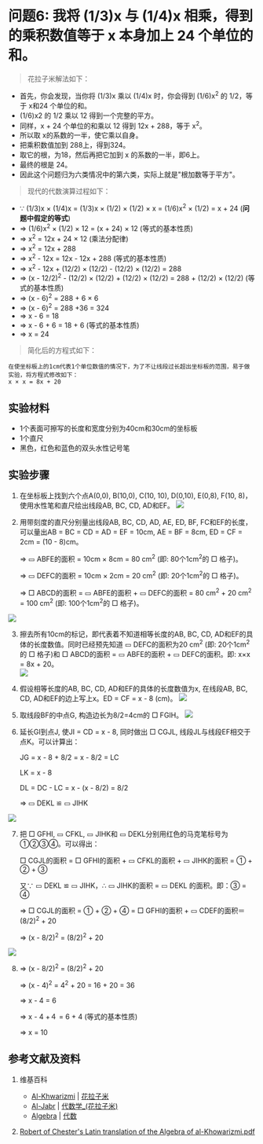 # 问题6: 我将 (1/3)x 与 (1/4)x 相乘，得到的乘积数值等于 x 本身加上 24 个单位的和。

> 花拉子米解法如下：
>  
- 首先，你会发现，当你将 (1/3)x 乘以 (1/4)x 时，你会得到 (1/6)x<sup>2</sup> 的 1/2，等于 x和24 个单位的和。 
- (1/6)x2 的 1/2 乘以 12 得到一个完整的平方。 
- 同样，x + 24 个单位的和乘以 12 得到 12x + 288，等于 x<sup>2</sup>。 
- 所以取 x的系数的一半，使它乘以自身。
- 把乘积数值加到 288上，得到324。 
- 取它的根，为18，然后再把它加到 x 的系数的一半，即6上。
- 最终的根是 24。
- 因此这个问题归为六类情况中的第六类，实际上就是"根加数等于平方"。

> 现代的代数演算过程如下：
>  
- ∵ (1/3)x × (1/4)x = (1/3)x × (1/2) × (1/2) × x = (1/6)x<sup>2</sup> × (1/2) = x + 24	(**问题中假定的等式**)
- =>  (1/6)x<sup>2</sup> × (1/2)  × 12 = (x + 24) × 12  (等式的基本性质) 
- => x<sup>2</sup> = 12x + 24 × 12   (乘法分配律)
- => x<sup>2</sup> = 12x + 288
- => x<sup>2</sup> - 12x = 12x  - 12x + 288  (等式的基本性质) 
- => x<sup>2</sup> - 12x + (12/2) × (12/2) - (12/2) × (12/2) = 288
- => (x - 12/2)<sup>2</sup> - (12/2) × (12/2)  + (12/2) × (12/2) = 288 + (12/2) × (12/2)   (等式的基本性质) 
- => (x - 6)<sup>2</sup> = 288 + 6 × 6 
- => (x - 6)<sup>2</sup> = 288 +36 = 324
- => x - 6 = 18 
- =>  x - 6 + 6 = 18 + 6  (等式的基本性质) 
- => x = 24

> 简化后的方程式如下：
>  
	在使坐标板上的1cm代表1个单位数值的情况下，为了不让线段过长超出坐标板的范围，易于做实验，将方程式修改如下：
	x × x = 8x + 20

## 实验材料

- 1个表面可擦写的长度和宽度分别为40cm和30cm的坐标板
- 1个直尺
- 黑色，红色和蓝色的双头水性记号笔

## 实验步骤

1. 在坐标板上找到六个点A(0,0), B(10,0), C(10, 10), D(0,10), E(0,8), F(10, 8)，使用水性笔和直尺绘出线段AB, BC, CD, AD和EF。
![](/images/函数和极限/花拉子米的《代数学》中典型的推演实验/问题6/1a1.jpg)

2. 用带刻度的直尺分别量出线段AB, BC, CD, AD, AE, ED, BF, FC和EF的长度，可以量出AB = BC = CD = AD = EF = 10cm, AE = BF = 8cm, ED = CF = 2cm = (10 - 8)cm。

	=> ▭ ABFE的面积 = 10cm × 8cm = 80 cm<sup>2</sup> (即: 80个1cm<sup>2</sup>的 □ 格子)。
	
	=> ▭ DEFC的面积 = 10cm × 2cm = 20 cm<sup>2</sup> (即: 20个1cm<sup>2</sup>的 □ 格子)。
	
	=> □ ABCD的面积 =  ▭ ABFE的面积 + ▭ DEFC的面积 = 80 cm<sup>2</sup> + 20 cm<sup>2</sup> = 100 cm<sup>2</sup> (即: 100个1cm<sup>2</sup>的 □ 格子)。 

![](/images/函数和极限/花拉子米的《代数学》中典型的推演实验/问题6/1a2.jpg)

3. 擦去所有10cm的标记，即代表着不知道相等长度的AB, BC, CD, AD和EF的具体的长度数值。同时已经预先知道 ▭ DEFC的面积为20 cm<sup>2</sup> (即: 20个1cm<sup>2</sup>的 □ 格子)和 □ ABCD的面积 = ▭ ABFE的面积 + ▭ DEFC的面积。即: x×x = 8x + 20。  
![](/images/函数和极限/花拉子米的《代数学》中典型的推演实验/问题6/1a3.jpg)

4. 假设相等长度的AB, BC, CD, AD和EF的具体的长度数值为x, 在线段AB, BC, CD, AD和EF的边上写上x。ED = CF = x - 8 (cm)。
![](/images/函数和极限/花拉子米的《代数学》中典型的推演实验/问题6/1a4.jpg)

5. 取线段BF的中点G, 构造边长为8/2=4cm的 □ FGIH。
![](/images/函数和极限/花拉子米的《代数学》中典型的推演实验/问题6/1a5.jpg)

6. 延长GI到点J, 使JI = CD = x - 8, 同时做出 □ CGJL, 线段JL与线段EF相交于点K。可以计算出：

	JG = x - 8 + 8/2 = x - 8/2 = LC

	LK = x - 8

	DL = DC - LC = x - (x - 8/2) = 8/2

	=> ▭ DEKL ≌  ▭ JIHK

![](/images/函数和极限/花拉子米的《代数学》中典型的推演实验/问题6/1a6.jpg)

7. 把 □ GFHI, ▭ CFKL, ▭ JIHK和 ▭ DEKL分别用红色的马克笔标号为 ①②③④。可以得出：

	 □ CGJL的面积 =  □ GFHI的面积 + ▭ CFKL的面积 + ▭ JIHK的面积 = ① + ② + ③

	又∵ ▭ DEKL ≌  ▭ JIHK，∴ ▭ JIHK的面积 = ▭ DEKL 的面积。即：③ = ④

	=>  □ CGJL的面积 = ① + ② + ④ =  □ GFHI的面积 +  ▭ CDEF的面积＝(8/2)<sup>2</sup> + 20

	=> (x - 8/2)<sup>2</sup> = (8/2)<sup>2</sup> + 20

![](/images/函数和极限/花拉子米的《代数学》中典型的推演实验/问题6/1a7.jpg)

8. => (x - 8/2)<sup>2</sup> = (8/2)<sup>2</sup> + 20

	=> (x - 4)<sup>2</sup> = 4<sup>2</sup> + 20 = 16 + 20 = 36

	=> x - 4 = 6 

	=>  x - 4 +４ = 6 + 4 (等式的基本性质) 

	=> x = 10

## 参考文献及资料

1. 维基百科
	- [Al-Khwarizmi](https://en.wikipedia.org/wiki/Al-Khwarizmi) | [花拉子米](https://zh.wikipedia.org/wiki/花拉子米) 
	- [Al-Jabr](https://en.wikipedia.org/wiki/Al-Jabr) | [代数学_(花拉子米)](https://zh.wikipedia.org/wiki/代数学 (花拉子米)) 
	- [Algebra](https://en.wikipedia.org/wiki/Algebra) | [代数](https://zh.wikipedia.org/wiki/代数) 

2. [Robert of Chester's Latin translation of the Algebra of al-Khowarizmi.pdf](https://www.wilbourhall.org/pdfs/mbp/robertofchesters00khuw.pdf) 




